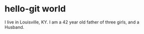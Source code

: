 # hello-git world

I live in Louisville, KY. I am a 42 year old father of three girls, and a Husband.
